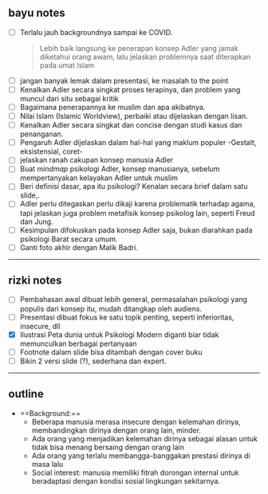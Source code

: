 ## bayu notes
- [ ] Terlalu jauh backgroundnya sampai ke COVID.
  > Lebih baik langsung ke penerapan konsep Adler yang jamak diketahui orang awam, lalu jelaskan problemnya saat diterapkan pada umat Islam
- [ ] jangan banyak lemak dalam presentasi, ke masalah to the point
- [ ] Kenalkan Adler secara singkat proses terapinya, dan problem yang muncul dari situ sebagai kritik
- [ ] Bagaimana penerapannya ke muslim dan apa akibatnya.
- [ ] Nilai Islam (Islamic Worldview), perbaiki atau dijelaskan dengan lisan.
- [ ] Kenalkan Adler secara singkat dan concise dengan studi kasus dan penanganan.
- [ ] Pengaruh Adler dijelaskan dalam hal-hal yang maklum populer -Gestalt, eksistensial, coret-
- [ ] jelaskan ranah cakupan konsep manusia Adler
- [ ] Buat _mindmap_ psikologi Adler, konsep manusianya, sebelum mempertanyakan kelayakan Adler untuk muslim
- [ ] Beri definisi dasar, apa itu psikologi? Kenalan secara brief dalam satu slide,. 
- [ ] Adler perlu ditegaskan perlu dikaji karena problematik terhadap agama, tapi jelaskan juga problem metafisik konsep psikolog lain, seperti Freud dan Jung.
- [ ] Kesimpulan difokuskan pada konsep Adler saja, bukan diarahkan pada psikologi Barat secara umum.
- [ ] Ganti foto akhir dengan Malik Badri.
---
## rizki notes
- [ ] Pembahasan awal dibuat lebih general, permasalahan psikologi yang populis dari konsep itu, mudah ditangkap oleh audiens.
- [ ] Presentasi dibuat fokus ke satu topik penting, seperti inferioritas, insecure, dll
- [x] Ilustrasi Peta dunia untuk Psikologi Modern diganti biar tidak memunculkan berbagai pertanyaan
- [ ] Footnote dalam slide bisa ditambah dengan cover buku
- [ ] Bikin 2 versi slide (?), sederhana dan expert.
---
## outline
- ==Background:==
	- Beberapa manusia merasa insecure dengan kelemahan dirinya, membandingkan dirinya dengan orang lain, minder.
	- Ada orang yang menjadikan kelemahan dirinya sebagai alasan untuk tidak bisa menang bersaing dengan orang lain
	- Ada orang yang terlalu membangga-banggakan prestasi dirinya di masa lalu
	- Social interest: manusia memiliki fitrah dorongan internal untuk beradaptasi dengan kondisi sosial lingkungan sekitarnya. 